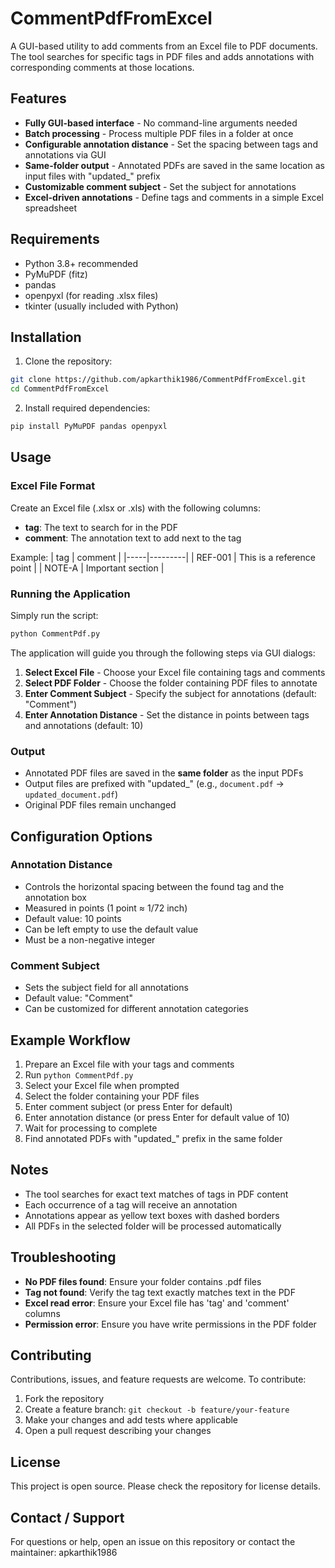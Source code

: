 # CommentPdfFromExcel

A GUI-based utility to add comments from an Excel file to PDF documents. The tool searches for specific tags in PDF files and adds annotations with corresponding comments at those locations.

## Features
- **Fully GUI-based interface** - No command-line arguments needed
- **Batch processing** - Process multiple PDF files in a folder at once
- **Configurable annotation distance** - Set the spacing between tags and annotations via GUI
- **Same-folder output** - Annotated PDFs are saved in the same location as input files with "updated_" prefix
- **Customizable comment subject** - Set the subject for annotations
- **Excel-driven annotations** - Define tags and comments in a simple Excel spreadsheet

## Requirements
- Python 3.8+ recommended
- PyMuPDF (fitz)
- pandas
- openpyxl (for reading .xlsx files)
- tkinter (usually included with Python)

## Installation
1. Clone the repository:
```bash
git clone https://github.com/apkarthik1986/CommentPdfFromExcel.git
cd CommentPdfFromExcel
```

2. Install required dependencies:
```bash
pip install PyMuPDF pandas openpyxl
```

## Usage

### Excel File Format
Create an Excel file (.xlsx or .xls) with the following columns:
- **tag**: The text to search for in the PDF
- **comment**: The annotation text to add next to the tag

Example:
| tag | comment |
|-----|---------|
| REF-001 | This is a reference point |
| NOTE-A | Important section |

### Running the Application
Simply run the script:
```bash
python CommentPdf.py
```

The application will guide you through the following steps via GUI dialogs:

1. **Select Excel File** - Choose your Excel file containing tags and comments
2. **Select PDF Folder** - Choose the folder containing PDF files to annotate
3. **Enter Comment Subject** - Specify the subject for annotations (default: "Comment")
4. **Enter Annotation Distance** - Set the distance in points between tags and annotations (default: 10)

### Output
- Annotated PDF files are saved in the **same folder** as the input PDFs
- Output files are prefixed with "updated_" (e.g., `document.pdf` → `updated_document.pdf`)
- Original PDF files remain unchanged

## Configuration Options

### Annotation Distance
- Controls the horizontal spacing between the found tag and the annotation box
- Measured in points (1 point ≈ 1/72 inch)
- Default value: 10 points
- Can be left empty to use the default value
- Must be a non-negative integer

### Comment Subject
- Sets the subject field for all annotations
- Default value: "Comment"
- Can be customized for different annotation categories

## Example Workflow
1. Prepare an Excel file with your tags and comments
2. Run `python CommentPdf.py`
3. Select your Excel file when prompted
4. Select the folder containing your PDF files
5. Enter comment subject (or press Enter for default)
6. Enter annotation distance (or press Enter for default value of 10)
7. Wait for processing to complete
8. Find annotated PDFs with "updated_" prefix in the same folder

## Notes
- The tool searches for exact text matches of tags in PDF content
- Each occurrence of a tag will receive an annotation
- Annotations appear as yellow text boxes with dashed borders
- All PDFs in the selected folder will be processed automatically

## Troubleshooting
- **No PDF files found**: Ensure your folder contains .pdf files
- **Tag not found**: Verify the tag text exactly matches text in the PDF
- **Excel read error**: Ensure your Excel file has 'tag' and 'comment' columns
- **Permission error**: Ensure you have write permissions in the PDF folder

## Contributing
Contributions, issues, and feature requests are welcome. To contribute:
1. Fork the repository
2. Create a feature branch: `git checkout -b feature/your-feature`
3. Make your changes and add tests where applicable
4. Open a pull request describing your changes

## License
This project is open source. Please check the repository for license details.

## Contact / Support
For questions or help, open an issue on this repository or contact the maintainer: apkarthik1986
